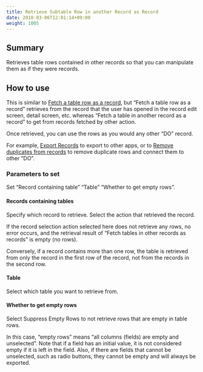 ```yaml
---
title: Retrieve Subtable Row in another Record as Record
date: 2018-03-06T12:01:14+09:00
weight: 1005
---
```

## Summary

Retrieves table rows contained in other records so that you can manipulate them as if they were records.

## How to use

This is similar to [Fetch a table row as a record](../get_record_from_table), but “Fetch a table row as a record” retrieves from the record that the user has opened in the record edit screen, detail screen, etc. whereas “Fetch a table in another record as a record” to get from records fetched by other action.

Once retrieved, you can use the rows as you would any other “DO” record.

For example, [Export Records](../../record/write_record) to export to other apps, or to [Remove duplicates from records](../../record/remove_duplicated_records) to remove duplicate rows and connect them to other “DO”.

### Parameters to set

Set “Record containing table” “Table” “Whether to get empty rows”.

#### Records containing tables

Specify which record to retrieve. Select the action that retrieved the record.

If the record selection action selected here does not retrieve any rows, no error occurs, and the retrieval result of “Fetch tables in other records as records” is empty (no rows).

Conversely, if a record contains more than one row, the table is retrieved from only the record in the first row of the record, not from the records in the second row.

#### Table

Select which table you want to retrieve from.

#### Whether to get empty rows

Select Suppress Empty Rows to not retrieve rows that are empty in table rows.

In this case, “empty rows” means “all columns (fields) are empty and unselected”. Note that if a field has an initial value, it is not considered empty if it is left in the field. Also, if there are fields that cannot be unselected, such as radio buttons, they cannot be empty and will always be exported.
